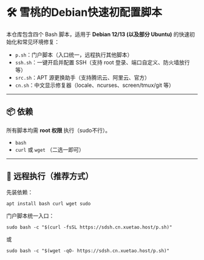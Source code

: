 
# 🛠 雪桃的Debian快速初配置脚本

本仓库包含四个 Bash 脚本，适用于 **Debian 12/13 (以及部分 Ubuntu)** 的快速初始化和常见环境修复：

* `p.sh`：门户脚本（入口统一，远程执行其他脚本）
* `ssh.sh`：一键开启并配置 SSH（支持 root 登录、端口自定义、防火墙放行等）
* `src.sh`：APT 源更换助手（支持腾讯云、阿里云、官方）
* `cn.sh`：中文显示修复器（locale、ncurses、screen/tmux/git 等）

---

## 📦 依赖

所有脚本均需 **root 权限** 执行（sudo不行）。

* `bash`
* `curl` 或 `wget` （二选一即可）

---

## 🚀 远程执行（推荐方式）

先装依赖：
```
apt install bash curl wget sudo
```
门户脚本统一入口：
```
sudo bash -c "$(curl -fsSL https://sdsh.cn.xuetao.host/p.sh)"
```
或
```
sudo bash -c "$(wget -qO- https://sdsh.cn.xuetao.host/p.sh)"
```
